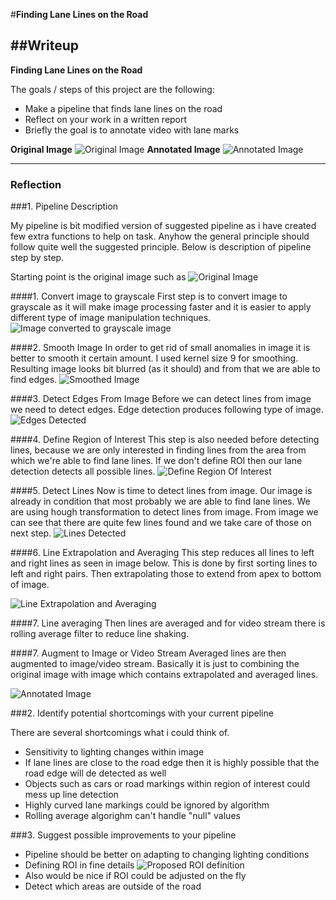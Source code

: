 #**Finding Lane Lines on the Road** 

##Writeup
---

**Finding Lane Lines on the Road**

The goals / steps of this project are the following:
* Make a pipeline that finds lane lines on the road
* Reflect on your work in a written report
* Briefly the goal is to annotate video with lane marks


[image1]: ./test_images/solidWhiteCurve.jpg "Original image"
[image2]: ./test_images/solidWhiteCurve_7_final.jpg "Annotated Image"
[image3]: ./test_images/solidWhiteCurve_1_grayscale.jpg "Grayscaled Image"
[image4]: ./test_images/solidWhiteCurve_2_blurred.jpg "Blurred Image"
[image5]: ./test_images/solidWhiteCurve_3_edges.jpg "Edged detected"
[image6]: ./test_images/solidWhiteCurve_4_roi.jpg "Region of Interest Defined"
[image7]: ./test_images/solidWhiteCurve_5_houghlines.jpg "Lines Detected"
[image8]: ./test_images/solidWhiteCurve_6_extrapolated.jpg "Lines Averaged and Extrapolated"
[image9]: ./images_for_writeup/proposed_roi.jpg "New proposed ROI"


**Original Image**
![Original Image][image1]
**Annotated Image**
![Annotated Image][image2]

---

### Reflection

###1. Pipeline Description

My pipeline is bit modified version of suggested pipeline as i have created few extra functions to help on task.
Anyhow the general principle should follow quite well the suggested principle. Below is description of pipeline step by step.

Starting point is the original image such as 
![Original Image][image1]

####1. Convert image to grayscale
First step is to convert image to grayscale as it will make image processing faster and it is easier to apply different type of image manipulation techniques. 
![Image converted to grayscale image][image3]

####2. Smooth Image
In order to get rid of small anomalies in image it is better to smooth it certain amount. I used kernel size 9 for smoothing.
Resulting image looks bit blurred (as it should) and from that we are able to find edges.
![Smoothed Image][image4]

####3. Detect Edges From Image
Before we can detect lines from image we need to detect edges. Edge detection produces following type of image.
![Edges Detected][image5]

####4. Define Region of Interest
This step is also needed before detecting lines, because we are only interested in finding lines from the area from which we're able to find lane lines. If we don't define ROI then our lane detection detects all possible lines.
![Define Region Of Interest][image6]


####5. Detect Lines
Now is time to detect lines from image. Our image is already in condition that most probably we are able to find lane lines.
We are using hough transformation to detect lines from image.
From image we can see that there are quite few lines found and we take care of those on next step.
![Lines Detected][image7]

####6. Line Extrapolation and Averaging
This step reduces all lines to left and right lines as seen in image below.
This is done by first sorting lines to left and right pairs.
Then extrapolating those to extend from apex to bottom of image.

![Line Extrapolation and Averaging][image8]

####7. Line averaging
Then  lines are averaged and for video stream there is rolling average filter to reduce line shaking.

####7. Augment to Image or Video Stream
Averaged lines are then augmented to image/video stream. Basically it is just to combining the original image with image which contains extrapolated and averaged lines.

![Annotated Image][image2]


###2. Identify potential shortcomings with your current pipeline

There are several shortcomings what i could think of.
- Sensitivity to lighting changes within image
- If lane lines are close to the road edge then it is highly possible that the road edge will de detected as well
- Objects such as cars or road markings within region of interest could mess up line detection
- Highly curved lane markings could be ignored by algorithm
- Rolling average algorighm can't handle "null" values


###3. Suggest possible improvements to your pipeline

- Pipeline should be better on adapting to changing lighting conditions
- Defining ROI in fine details
![Proposed ROI definition][image9]
- Also would be nice if ROI could be adjusted on the fly
- Detect which areas are outside of the road

